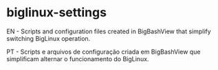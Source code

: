 # biglinux-settings
 
EN - Scripts and configuration files created in BigBashView that simplify switching BigLinux operation.

PT - Scripts e arquivos de configuração criada em BigBashView que simplificam alternar o funcionamento do BigLinux.


